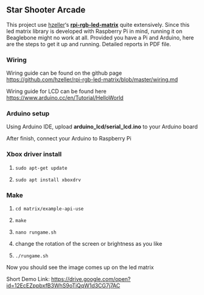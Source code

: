 ## Star Shooter Arcade

This project use [hzeller](https://github.com/hzeller)‘s **[rpi-rgb-led-matrix](https://github.com/hzeller/rpi-rgb-led-matrix)** quite extensively. Since this led matrix library is developed with Raspberry Pi in mind, running it on Beaglebone might no work at all. Provided you have a Pi and Arduino, here are the steps to get it up and running. Detailed reports in PDF file.

### Wiring

Wiring guide can be found on the github page https://github.com/hzeller/rpi-rgb-led-matrix/blob/master/wiring.md

Wiring guide for LCD can be found here  https://www.arduino.cc/en/Tutorial/HelloWorld 

### Arduino setup

Using Arduino IDE, upload **arduino_lcd/serial_lcd.ino** to your Arduino board

After finish, connect your Arduino to Raspberry Pi

### Xbox driver install

1. `sudo apt-get update`

2. `sudo apt install xboxdrv`

### Make

1. `cd matrix/example-api-use`

2. `make`
3. `nano rungame.sh`
4. change the rotation of the screen or brightness as you like
5. `./rungame.sh`

Now you should see the image comes up on the led matrix

Short Demo Link: https://drive.google.com/open?id=12EcEZppbxfB3WhS9oTiQqW1d3CG7j7AC
